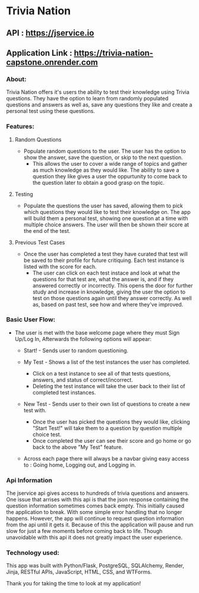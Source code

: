 # Trivia Nation
## API : https://jservice.io
## Application Link : https://trivia-nation-capstone.onrender.com


### About:
Trivia Nation offers it's users the ability to test their knowledge using Trivia questions. They have the option to learn from randomly populated questions and answers as well as,  save any questions they like and create a personal test using
these questions. 

### Features:

1. Random Questions
   - Populate random questions to the user. The user has the option to show the answer, save the question, or skip to the next question.
     - This allows the user to cover a wide range of topics and gather as much knowledge as they would like. The ability to save a question they like gives a user the oppurtunity to come back to the question later to obtain a good grasp on the topic.
       
2. Testing
   - Populate the questions the user has saved, allowing them to pick which questions they would like to test their knowledge on. The app will build them a personal test, showing one question at a time with multiple choice answers. The user will then be shown their score at the end of the test.
  
3. Previous Test Cases
   - Once the user has completed a test they have curated that test will be saved to their profile for future critiquing. Each test instance is listed with the score for each.
     - The user can click on each test instace and look at what the questions for that test are, what the answer is, and if they answered correctly or incorrectly. This opens the door for further study and increase in knowledge, giving the user the option to test on those questions again until they answer correctly. As well as, based on past test, see how and where they've improved.
  

### Basic User Flow:
- The user is met with the base welcome page where they must Sign Up/Log In, Afterwards the following options will appear: 
   - Start! - Sends user to random questioning.
     
   - My Test - Shows a list of the test instances the user has completed.
       - Click on a test instance to see all of that tests questions, answers, and status of correct/incorrect.
       - Deleting the test instance will take the user back to their list of completed test instances.
         
   - New Test - Sends user to their own list of questions to create a new test with.
       - Once the user has picked the questions they would like, clicking "Start Test!" will take them to a question by question multiple choice test.
       - Once completed the user can see their score and go home or go back to the above "My Test" feature.
         
   - Across each page there will always be a navbar giving easy access to : Going home, Logging out, and Logging in.
 
### Api Information
The jservice api gives access to hundreds of trivia questions and answers. One issue that arrises with this api is that the json response containing the question information sometimes comes back empty. This initially caused the application to break. With some simple error handling that no longer happens. However,
the app will continue to request question information from the api until it gets it. Because of this the application will pause and run slow for just a few moments before coming back to life. Though unavoidable with this api it does not greatly impact the user experience. 


### Technology used: 
This app was built with Python/Flask, PostgreSQL, SQLAlchemy, Render, Jinja, RESTful APIs, JavaScript, HTML, CSS, and WTForms. 



Thank you for taking the time to look at my application!
